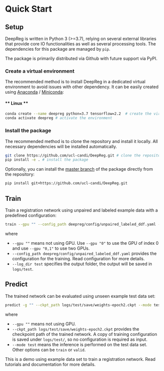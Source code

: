 # Quick Start

## Setup

DeepReg is written in Python 3 (>=3.7), relying on several external libraries that
provide core IO functionalities as well as several processing tools. The dependencies
for this package are managed by `pip`.

The package is primarily distributed via Github with future support via PyPI.

### Create a virtual environment

The recommended method is to install DeepReg in a dedicated virtual environment to avoid
issues with other dependency. It can be easily created using
[Anaconda](https://docs.anaconda.com/anaconda/install/) /
[Miniconda](https://docs.conda.io/en/latest/miniconda.html):

<!-- tabs:start -->

#### ** Linux **

```bash
conda create --name deepreg python=3.7 tensorflow=2.2  # create the virtual environment
conda activate deepreg # activate the environment
```

<!-- tabs:end -->

### Install the package

The recommended method is to clone the repository and install it locally. All necessary
dependencies will be installed automatically.

```bash
git clone https://github.com/ucl-candi/DeepReg.git # clone the repository
pip install -e . # install the package
```

Optionally, you can install the
[master branch](https://github.com/ucl-candi/DeepReg.git) of the package directly from
the repository:

```bash
pip install git+https://github.com/ucl-candi/DeepReg.git
```

## Train

Train a registration network using unpaired and labeled example data with a predefined
configuration:

```bash
train --gpu "" --config_path deepreg/config/unpaired_labeled_ddf.yaml --log_dir test
```

where

- `--gpu ""` means not using GPU. Use `--gpu "0"` to use the GPU of index 0 and use
  `--gpu "0,1"` to use two GPUs.
- `--config_path deepreg/config/unpaired_labeled_ddf.yaml` provides the configuration
  for the training. Read configuration for more details.
- `--log_dir test` specifies the output folder, the output will be saved in `logs/test`.

## Predict

The trained network can be evaluated using unseen example test data set:

```bash
predict -g "" --ckpt_path logs/test/save/weights-epoch2.ckpt --mode test
```

where

- `--gpu ""` means not using GPU.
- `--ckpt_path logs/test/save/weights-epoch2.ckpt` provides the checkpoint path of the
  trained network. A copy of training configuration is saved under `logs/test/`, so no
  configuration is required as input.
- `--mode test` means the inference is performed on the test data set. Other options can
  be `train` or `valid`.

This is a demo using example data set to train a registration network. Read tutorials
and documentation for more details.
